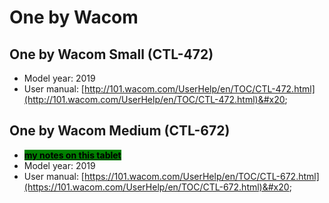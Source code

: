 # One by Wacom

## One by Wacom Small (CTL-472)

* Model year: 2019
* User manual: [http://101.wacom.com/UserHelp/en/TOC/CTL-472.html](http://101.wacom.com/UserHelp/en/TOC/CTL-472.html)&#x20;

## One by Wacom Medium (CTL-672)

* [<mark style="background-color:green;">**my notes on this tablet**</mark>](7p-notes-wacom-ctl-x72.md)
* Model year: 2019
* User manual: [https://101.wacom.com/UserHelp/en/TOC/CTL-672.html](https://101.wacom.com/UserHelp/en/TOC/CTL-672.html)&#x20;
